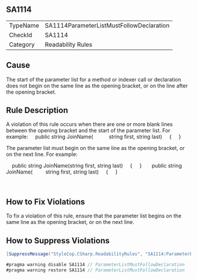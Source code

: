 ﻿## SA1114

<table>
<tr>
  <td>TypeName</td>
  <td>SA1114ParameterListMustFollowDeclaration</td>
</tr>
<tr>
  <td>CheckId</td>
  <td>SA1114</td>
</tr>
<tr>
  <td>Category</td>
  <td>Readability Rules</td>
</tr>
</table>

## Cause

The start of the parameter list for a method or indexer call or declaration does not begin on the same line as the opening bracket, or on the line after the opening bracket.

## Rule Description

A violation of this rule occurs when there are one or more blank lines between the opening bracket and the start of the parameter list. For example:
    public string JoinName(
 
        string first, string last)
    {
    }
 

The parameter list must begin on the same line as the opening bracket, or on the next line. For example:


    public string JoinName(string first, string last)
    {
    }
 
    public string JoinName(
        string first, string last)
    {
    }

 

## How to Fix Violations

To fix a violation of this rule, ensure that the parameter list begins on the same line as the opening bracket, or on the next line.

## How to Suppress Violations

```csharp
[SuppressMessage("StyleCop.CSharp.ReadabilityRules", "SA1114:ParameterListMustFollowDeclaration", Justification = "Reviewed.")]
```

```csharp
#pragma warning disable SA1114 // ParameterListMustFollowDeclaration
#pragma warning restore SA1114 // ParameterListMustFollowDeclaration
```
